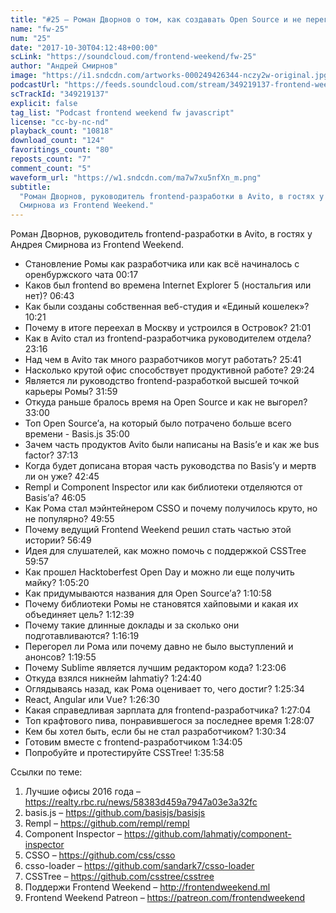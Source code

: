 ```yaml
---
title: "#25 – Роман Дворнов о том, как создавать Open Source и не перегореть"
name: "fw-25"
num: "25"
date: "2017-10-30T04:12:48+00:00"
scLink: "https://soundcloud.com/frontend-weekend/fw-25"
author: "Андрей Смирнов"
image: "https://i1.sndcdn.com/artworks-000249426344-nczy2w-original.jpg"
podcastUrl: "https://feeds.soundcloud.com/stream/349219137-frontend-weekend-fw-25.m4a"
scTrackId: "349219137"
explicit: false
tag_list: "Podcast frontend weekend fw javascript"
license: "cc-by-nc-nd"
playback_count: "10818"
download_count: "124"
favoritings_count: "80"
reposts_count: "7"
comment_count: "5"
waveform_url: "https://w1.sndcdn.com/ma7w7xu5nfXn_m.png"
subtitle:
  "Роман Дворнов, руководитель frontend-разработки в Avito, в гостях у Андрея
  Смирнова из Frontend Weekend."
---
```


Роман Дворнов, руководитель frontend-разработки в Avito, в гостях у Андрея
Смирнова из Frontend Weekend.

- Становление Ромы как разработчика или как всё начиналось с оренбуржского чата
  <timecode sec="17">00:17</timecode>
- Каков был frontend во времена Internet Explorer 5 (ностальгия или нет)?
  <timecode sec="403">06:43</timecode>
- Как были созданы собственная веб-студия и «Единый кошелек»?
  <timecode sec="621">10:21</timecode>
- Почему в итоге переехал в Москву и устроился в Островок?
  <timecode sec="1261">21:01</timecode>
- Как в Avito стал из frontend-разработчика руководителем отдела?
  <timecode sec="1396">23:16</timecode>
- Над чем в Avito так много разработчиков могут работать?
  <timecode sec="1541">25:41</timecode>
- Насколько крутой офис способствует продуктивной работе?
  <timecode sec="1764">29:24</timecode>
- Является ли руководство frontend-разработкой высшей точкой карьеры Ромы?
  <timecode sec="1919">31:59</timecode>
- Откуда раньше бралось время на Open Source и как не выгорел?
  <timecode sec="1980">33:00</timecode>
- Топ Open Source’а, на который было потрачено больше всего времени - Basis.js
  <timecode sec="2100">35:00</timecode>
- Зачем часть продуктов Avito были написаны на Basis’е и как же bus factor?
  <timecode sec="2233">37:13</timecode>
- Когда будет дописана вторая часть руководства по Basis’у и мертв ли он уже?
  <timecode sec="2565">42:45</timecode>
- Rempl и Component Inspector или как библиотеки отделяются от Basis’а?
  <timecode sec="2765">46:05</timecode>
- Как Рома стал мэйнтейнером CSSO и почему получилось круто, но не популярно?
  <timecode sec="2995">49:55</timecode>
- Почему ведущий Frontend Weekend решил стать частью этой истории?
  <timecode sec="3409">56:49</timecode>
- Идея для слушателей, как можно помочь с поддержкой CSSTree
  <timecode sec="3597">59:57</timecode>
- Как прошел Hacktoberfest Open Day и можно ли еще получить майку?
  <timecode sec="3920">1:05:20</timecode>
- Как придумываются названия для Open Source’а?
  <timecode sec="4258">1:10:58</timecode>
- Почему библиотеки Ромы не становятся хайповыми и какая их объединяет цель?
  <timecode sec="4359">1:12:39</timecode>
- Почему такие длинные доклады и за сколько они подготавливаются?
  <timecode sec="4579">1:16:19</timecode>
- Перегорел ли Рома или почему давно не было выступлений и анонсов?
  <timecode sec="4795">1:19:55</timecode>
- Почему Sublime является лучшим редактором кода?
  <timecode sec="4986">1:23:06</timecode>
- Откуда взялся никнейм lahmatiy? <timecode sec="5080">1:24:40</timecode>
- Оглядываясь назад, как Рома оценивает то, чего достиг?
  <timecode sec="5134">1:25:34</timecode>
- React, Angular или Vue? <timecode sec="5190">1:26:30</timecode>
- Какая справедливая зарплата для frontend-разработчика?
  <timecode sec="5224">1:27:04</timecode>
- Топ крафтового пива, понравившегося за последнее время
  <timecode sec="5287">1:28:07</timecode>
- Кем бы хотел быть, если бы не стал разработчиком?
  <timecode sec="5434">1:30:34</timecode>
- Готовим вместе с frontend-разработчиком
  <timecode sec="5645">1:34:05</timecode>
- Попробуйте и протестируйте CSSTree! <timecode sec="5758">1:35:58</timecode>

Ссылки по теме:

1. Лучшие офисы 2016 года –
   <https://realty.rbc.ru/news/58383d459a7947a03e3a32fc>
2. basis.js – <https://github.com/basisjs/basisjs>
3. Rempl – <https://github.com/rempl/rempl>
4. Component Inspector – <https://github.com/lahmatiy/component-inspector>
5. CSSO – <https://github.com/css/csso>
6. csso-loader – <https://github.com/sandark7/csso-loader>
7. CSSTree – <https://github.com/csstree/csstree>
8. Поддержи Frontend Weekend – <http://frontendweekend.ml>
9. Frontend Weekend Patreon – <https://patreon.com/frontendweekend>
